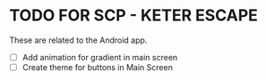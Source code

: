 # TODO FOR SCP - KETER ESCAPE

These are related to the Android app.

- [ ] Add animation for gradient in main screen
- [ ] Create theme for buttons in Main Screen
